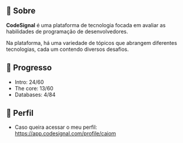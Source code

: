 ## 📌 Sobre

**CodeSignal** é uma plataforma de tecnologia focada em avaliar as habilidades de programação de desenvolvedores.

Na plataforma, há uma variedade de tópicos que abrangem diferentes tecnologias, cada um contendo diversos desafios.

## 🚀 Progresso

- Intro: 24/60
- The core: 13/60
- Databases: 4/84

## 🙂 Perfil

- Caso queira acessar o meu perfil: <https://app.codesignal.com/profile/caiom>
